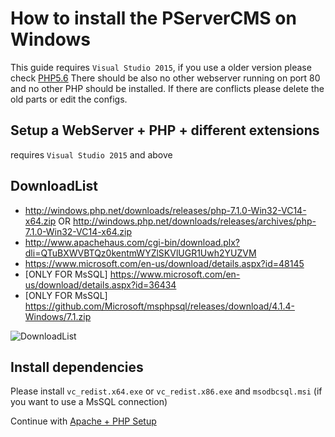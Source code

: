 # How to install the PServerCMS on Windows

This guide requires `Visual Studio 2015`, if you use a older version please check [PHP5.6](https://github.com/kokspflanze/pserverCMSFull/blob/42adaf1ed09d893345aec783b5ceb1fb4f4a9b7f/README.md)
There should be also no other webserver running on port 80 and no other PHP should be installed. If there are conflicts please delete the old parts or edit the configs.

## Setup a WebServer + PHP + different extensions

requires `Visual Studio 2015` and above

## DownloadList

- http://windows.php.net/downloads/releases/php-7.1.0-Win32-VC14-x64.zip OR http://windows.php.net/downloads/releases/archives/php-7.1.0-Win32-VC14-x64.zip
- http://www.apachehaus.com/cgi-bin/download.plx?dli=QTuBXWVBTQz0kentmWYZlSKVlUGR1Uwh2YUZVM
- https://www.microsoft.com/en-us/download/details.aspx?id=48145
- [ONLY FOR MsSQL] https://www.microsoft.com/en-us/download/details.aspx?id=36434
- [ONLY FOR MsSQL] https://github.com/Microsoft/msphpsql/releases/download/4.1.4-Windows/7.1.zip

![DownloadList](https://raw.github.com/kokspflanze/pserverCMSFull/master/doc/images/download.png)

## Install dependencies 

Please install `vc_redist.x64.exe` or `vc_redist.x86.exe` and  `msodbcsql.msi` (if you want to use a MsSQL connection)

Continue with [Apache + PHP Setup](https://github.com/kokspflanze/pserverCMSFull/blob/master/doc/windows-setup/APACHE.md)